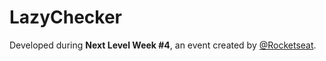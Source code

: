# LazyChecker

Developed during <b>Next Level Week #4</b>, an event created by <a href="https://rocketseat.com.br/">@Rocketseat</a>.

